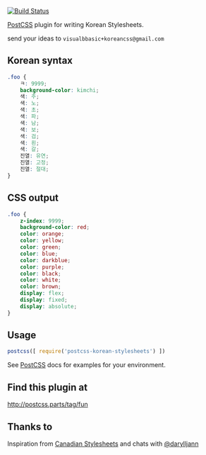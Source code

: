 [![Build Status](https://travis-ci.org/JasonShin/postcss-korean-stylesheets.svg?branch=master)](https://travis-ci.org/JasonShin/postcss-korean-stylesheets)

[PostCSS] plugin for writing Korean Stylesheets.

[PostCSS]: https://github.com/postcss/postcss

send your ideas to ```visualbbasic+koreancss@gmail.com```

## Korean syntax
```css
.foo {
    ㅋ: 9999;
    background-color: kimchi;
    색: 주;
    색: 노;
    색: 초;
    색: 파;
    색: 남;
    색: 보;
    색: 검;
    색: 흰;
    색: 갈;
    진열: 유연;
    진열: 고정;
    진열: 절대;
}
```

## CSS output
```css
.foo {
    z-index: 9999;
    background-color: red;
    color: orange;
    color: yellow;
    color: green;
    color: blue;
    color: darkblue;
    color: purple;
    color: black;
    color: white;
    color: brown;
    display: flex;
    display: fixed;
    display: absolute;
}
```

## Usage

```js
postcss([ require('postcss-korean-stylesheets') ])
```

See [PostCSS] docs for examples for your environment.

## Find this plugin at
http://postcss.parts/tag/fun

## Thanks to

Inspiration from [Canadian Stylesheets](https://github.com/chancancode/postcss-canadian-stylesheets) and chats with [@darylljann](https://twitter.com/darylljann)

